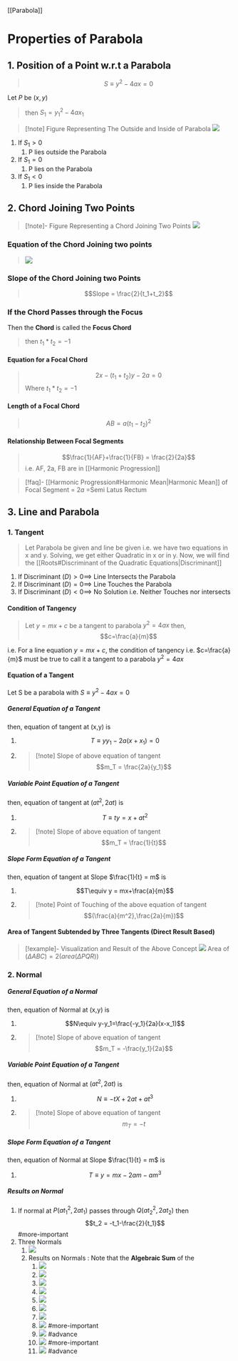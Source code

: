 [[Parabola]]
# Properties of Parabola
## 1. Position of a Point w.r.t a Parabola
>$$S\equiv y^2-4ax=0$$

Let $P$ be $(x,y)$
>then $S_1 = y_1^2-4ax_1$

>[!note] Figure Representing The Outside and Inside of Parabola
>![](https://i.imgur.com/nxrCqvr.png)

1. If $S_1\gt0$
	1. P lies outside the Parabola
2. If $S_1=0$
	1. P lies on the Parabola
3. If $S_1\lt0$
	1. P lies inside the Parabola

## 2. Chord Joining Two Points
>[!note]- Figure Representing a Chord Joining Two Points
>![](https://i.imgur.com/bSLrnRc.png)

### Equation of the Chord Joining two points
>![](https://i.imgur.com/4YJeHhb.png)

### Slope of the Chord Joining two Points
>$$Slope = \frac{2}{t_1+t_2}$$

### If the Chord Passes through the Focus
Then the __Chord__ is called the __Focus Chord__
>then $t_1*t_2 = -1$

#### Equation for a Focal Chord
>$$2x-(t_1+t_2)y - 2a = 0$$
>Where $t_1*t_2 = -1$

#### Length of a Focal Chord
>$$AB = a(t_1-t_2)^2$$

#### Relationship Between Focal Segments
>$$\frac{1}{AF}+\frac{1}{FB} = \frac{2}{2a}$$
i.e. AF, 2a, FB are in [[Harmonic Progression]]

>[!faq]- [[Harmonic Progression#Harmonic Mean|Harmonic Mean]] of Focal Segment = $2a$ =Semi Latus Rectum
## 3. Line and Parabola
### 1. Tangent
>Let Parabola be given and line be given i.e. we have two equations in x and y.
Solving, we get either Quadratic in x or in y.
Now, we will find the [[Roots#Discriminant of the Quadratic Equations|Discriminant]]
1. If Discriminant $(D) \gt 0 \implies$ Line Intersects the Parabola
2. If Discriminant $(D) = 0 \implies$ Line Touches the Parabola
3. If Discriminant $(D) \lt 0 \implies$ No Solution i.e. Neither Touches nor intersects

#### Condition of Tangency
>Let $y = mx+c$ be a tangent to parabola $y^2 = 4ax$
>then, $$c=\frac{a}{m}$$

i.e. For a line equation $y=mx+c$, the condition of tangency i.e. $c=\frac{a}{m}$ must be true to call it a tangent to a parabola $y^2=4ax$

#### Equation of a Tangent
Let S be a parabola with $S\equiv y^2-4ax = 0$
##### General Equation of a Tangent
then, equation of tangent at (x,y) is
1. $$T\equiv yy_1-2a(x+x_1)=0$$
2. >[!note] Slope of above equation of tangent 
	>$$m_T = \frac{2a}{y_1}$$

##### Variable Point Equation of a Tangent
then, equation of tangent at $(at^2,2at)$ is
1. $$T\equiv ty = x+at^2$$
2. >[!note] Slope of above equation of tangent 
	>$$m_T = \frac{1}{t}$$

##### Slope Form Equation of a Tangent
then, equation of tangent at Slope $\frac{1}{t} = m$ is
1. $$T\equiv y = mx+\frac{a}{m}$$
2. >[!note] Point of Touching of the above equation of tangent 
	>$$(\frac{a}{m^2},\frac{2a}{m})$$

#### Area of Tangent Subtended by Three Tangents __(Direct Result Based)__
>[!example]- Visualization and Result of the Above Concept
>![](https://i.imgur.com/N4q3eA2.png)
Area of $(\Delta ABC) = 2(area(\Delta PQR))$
### 2. Normal
##### General Equation of a Normal
then, equation of Normal at (x,y) is
1. $$N\equiv y-y_1=\frac{-y_1}{2a}(x-x_1)$$
2. >[!note] Slope of above equation of tangent 
	>$$m_T = -\frac{y_1}{2a}$$

##### Variable Point Equation of a Tangent
then, equation of Normal at $(at^2,2at)$ is
1. $$N\equiv -tX + 2at+at^3$$
2. >[!note] Slope of above equation of tangent 
	>$$m_T = -t$$

##### Slope Form Equation of a Tangent
then, equation of Normal at Slope $\frac{1}{t} = m$ is
1. $$T\equiv y = mx-2am-am^3$$
##### Results on Normal
1. If normal at $P(at_1^2,2at_1)$ passes through $Q(at_2^2,2at_2)$ then $$t_2 = -t_1-\frac{2}{t_1}$$ #more-important 
2. Three Normals
	1. ![](https://i.imgur.com/ccoP5q3.png)
	2. Results on Normals : Note that the __Algebraic Sum__ of the
		1. ![](https://i.imgur.com/x2fwGUl.png)
		2. ![](https://i.imgur.com/QO1cu3d.png)
		3. ![](https://i.imgur.com/2pGK2hj.png)
		4. ![](https://i.imgur.com/Tq1AJxq.png)
		5. ![](https://i.imgur.com/9Hs16kT.png)
		6. ![](https://i.imgur.com/DiGVytQ.png)
		7. ![](https://i.imgur.com/3I7tffY.png)
		8. ![](https://i.imgur.com/clJdaDi.png) #more-important 
		9. ![](https://i.imgur.com/lpUEtx9.png) #advance 
		10. ![](https://i.imgur.com/BlNSg2e.png) #more-important 
		11. ![](https://i.imgur.com/r19HuAL.png) #advance 


